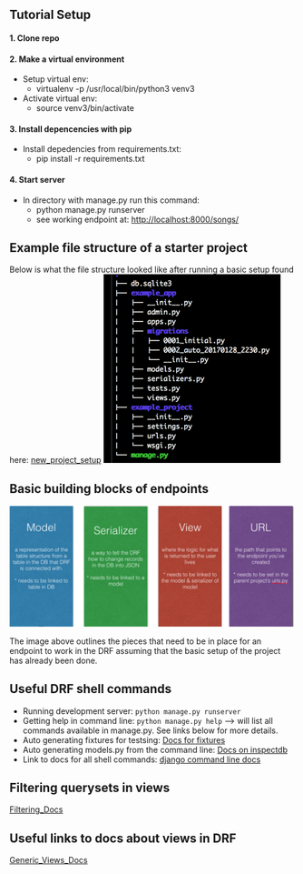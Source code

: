 ## Tutorial Setup
#### 1. Clone repo 
#### 2. Make a virtual environment 
- Setup virtual env: 
  - virtualenv -p /usr/local/bin/python3 venv3  
- Activate virtual env: 
  - source venv3/bin/activate 
  
#### 3. Install depencencies with pip
- Install depedencies from requirements.txt: 
  - pip install -r requirements.txt  
  
#### 4. Start server
- In directory with manage.py run this command: 
  - python manage.py runserver 
  - see working endpoint at: [http://localhost:8000/songs/](http://localhost:8000/example/)
    
## Example file structure of a starter project
Below is what the file structure looked like after running a basic setup found here: [new_project_setup](http://www.django-rest-framework.org/tutorial/quickstart/) 
![tree structure of project](./images_readme/file_structure.png?raw=true "Optional Title")

## Basic building blocks of endpoints 
![tree structure of project](./images_readme/DRFpieces.png?raw=true "Optional Title")

The image above outlines the pieces that need to be in place for an endpoint to work in the DRF assuming that the basic setup of the project has already been done.

## Useful DRF shell commands 
- Running development server: ```python manage.py runserver```
- Getting help in command line: ```python manage.py help``` --> will list all commands available in manage.py. See links below for more details.
- Auto generating fixtures for testsing: [Docs for fixtures](http://django-testing-docs.readthedocs.io/en/latest/fixtures.html)
- Auto generating models.py from the command line: [Docs on inspectdb](https://docs.djangoproject.com/en/1.10/howto/legacy-databases/)
- Link to docs for all shell commands: [django command line docs](https://docs.djangoproject.com/en/1.10/ref/django-admin/)


## Filtering querysets in views 
[Filtering_Docs](http://www.django-rest-framework.org/api-guide/filtering/)

## Useful links to docs about views in DRF 
[Generic_Views_Docs](http://www.django-rest-framework.org/api-guide/generic-views/#concrete-view-classes)
  

